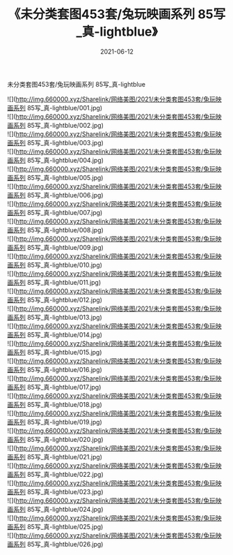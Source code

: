 ﻿---
layout: post
title:  《未分类套图453套/兔玩映画系列 85写_真-lightblue》
date:   2021-06-12
img: http://img.660000.xyz/Sharelink/网络美图/2021/未分类套图453套/兔玩映画系列 85写_真-lightblue/000.jpg
categories: [美女, 清纯, 唯美]
---

未分类套图453套/兔玩映画系列 85写_真-lightblue

 ![](http://img.660000.xyz/Sharelink/网络美图/2021/未分类套图453套/兔玩映画系列 85写_真-lightblue/001.jpg) <br>![](http://img.660000.xyz/Sharelink/网络美图/2021/未分类套图453套/兔玩映画系列 85写_真-lightblue/002.jpg) <br>![](http://img.660000.xyz/Sharelink/网络美图/2021/未分类套图453套/兔玩映画系列 85写_真-lightblue/003.jpg) <br>![](http://img.660000.xyz/Sharelink/网络美图/2021/未分类套图453套/兔玩映画系列 85写_真-lightblue/004.jpg) <br>![](http://img.660000.xyz/Sharelink/网络美图/2021/未分类套图453套/兔玩映画系列 85写_真-lightblue/005.jpg) <br>![](http://img.660000.xyz/Sharelink/网络美图/2021/未分类套图453套/兔玩映画系列 85写_真-lightblue/006.jpg) <br>![](http://img.660000.xyz/Sharelink/网络美图/2021/未分类套图453套/兔玩映画系列 85写_真-lightblue/007.jpg) <br>![](http://img.660000.xyz/Sharelink/网络美图/2021/未分类套图453套/兔玩映画系列 85写_真-lightblue/008.jpg) <br>![](http://img.660000.xyz/Sharelink/网络美图/2021/未分类套图453套/兔玩映画系列 85写_真-lightblue/009.jpg) <br>![](http://img.660000.xyz/Sharelink/网络美图/2021/未分类套图453套/兔玩映画系列 85写_真-lightblue/010.jpg) <br>![](http://img.660000.xyz/Sharelink/网络美图/2021/未分类套图453套/兔玩映画系列 85写_真-lightblue/011.jpg) <br>![](http://img.660000.xyz/Sharelink/网络美图/2021/未分类套图453套/兔玩映画系列 85写_真-lightblue/012.jpg) <br>![](http://img.660000.xyz/Sharelink/网络美图/2021/未分类套图453套/兔玩映画系列 85写_真-lightblue/013.jpg) <br>![](http://img.660000.xyz/Sharelink/网络美图/2021/未分类套图453套/兔玩映画系列 85写_真-lightblue/014.jpg) <br>![](http://img.660000.xyz/Sharelink/网络美图/2021/未分类套图453套/兔玩映画系列 85写_真-lightblue/015.jpg) <br>![](http://img.660000.xyz/Sharelink/网络美图/2021/未分类套图453套/兔玩映画系列 85写_真-lightblue/016.jpg) <br>![](http://img.660000.xyz/Sharelink/网络美图/2021/未分类套图453套/兔玩映画系列 85写_真-lightblue/017.jpg) <br>![](http://img.660000.xyz/Sharelink/网络美图/2021/未分类套图453套/兔玩映画系列 85写_真-lightblue/018.jpg) <br>![](http://img.660000.xyz/Sharelink/网络美图/2021/未分类套图453套/兔玩映画系列 85写_真-lightblue/019.jpg) <br>![](http://img.660000.xyz/Sharelink/网络美图/2021/未分类套图453套/兔玩映画系列 85写_真-lightblue/020.jpg) <br>![](http://img.660000.xyz/Sharelink/网络美图/2021/未分类套图453套/兔玩映画系列 85写_真-lightblue/021.jpg) <br>![](http://img.660000.xyz/Sharelink/网络美图/2021/未分类套图453套/兔玩映画系列 85写_真-lightblue/022.jpg) <br>![](http://img.660000.xyz/Sharelink/网络美图/2021/未分类套图453套/兔玩映画系列 85写_真-lightblue/023.jpg) <br>![](http://img.660000.xyz/Sharelink/网络美图/2021/未分类套图453套/兔玩映画系列 85写_真-lightblue/024.jpg) <br>![](http://img.660000.xyz/Sharelink/网络美图/2021/未分类套图453套/兔玩映画系列 85写_真-lightblue/025.jpg) <br>![](http://img.660000.xyz/Sharelink/网络美图/2021/未分类套图453套/兔玩映画系列 85写_真-lightblue/026.jpg) <br>